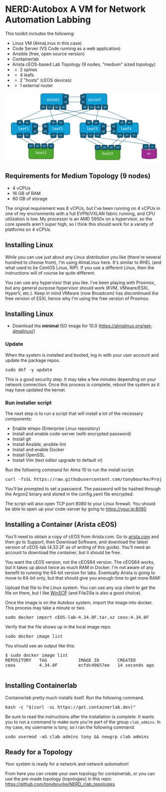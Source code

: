 # NERD:Autobox A VM for Network Automation Labbing

This toolkit includes the following: 

* Linux VM (AlmaLinux in this case)
* Code Server (VS Code running as a web application)
* Ansible (free, open source version)
* Containerlab 
* Arista cEOS-based Lab Topology (9 nodes, "medium" sized topology)
* * 2 spines
* * 4 leafs
* * 2 "hosts" (cEOS devices)
* * 1 external router  

![Medium Topology](medium_topology.png "Medium Topology")



## Requirements for Medium Topology (9 nodes)

* 4 vCPUs 
* 16 GB of RAM
* 60 GB of storage

The original requirement was 8 vCPUs, but I've been running on 4 vCPUs in one of my environments with a full EVPN/VXLAN fabric running, and CPU utilization is low. My processor is an AMD 5950x on a hypervisor, so the core speeds aren't super high, so I think this should work for a variety of platforms on 4 vCPUs. 

## Installing Linux

While you can use just about any Linux distribution you like (there're several hundred to choose from), I'm using AlmaLinux here. It's similar to RHEL (and what used to be CentOS Linux, RIP). If you use a different Linux, then the instructions will of course be quite different.  

You can use any hypervisor that you like. I've been playing with Proxmox, but any general purpose hypervisor should work (KVM, VMware/ESXi, HyperV, etc.). Keep in mind VMware (now Broadcom) has discontinued the free version of ESXi, hence why I'm using the free version of Proxmox.

## Installing Linux


* Download the **minimal** ISO image for 10.0 (https://almalinux.org/get-almalinux/)

### Update 

When the system is installed and booted, log in with your user account and update the package repos. 

<pre>
sudo dnf -y update
</pre>

This is a good security step. It may take a few minutes depending on your network connection. Once this process is complete, reboot the system as it may have updated the kernel. 


### Run installer script

The next step is to run a script that will install a lot of the necessary components:

* Enable elrepo (Enterprise Linux repository)
* Install and enable code-server (with encrypted password)
* Install git
* Install Ansible, ansible-lint
* Install and enable Docker
* Install OpenSSL
* Install Vim (text editor upgrade to default vi)

Run the following command for Alma 10 to run the install script:
<pre>
curl -fsSL https://raw.githubusercontent.com/tonybourke/Project-NERD/refs/heads/main/Autobox/enable_alma_10_https.sh > enable_alma_10_https.sh ; bash enable_alma_10_https.sh
</pre>

You'll be prompted to set a password. The password will be hashed through the Argon2 binary and stored in the config.yaml file encrypted.

The script will also open TCP port 8080 to your Linux firewall. You should be able to open up your code-server by going to https://your.ip:8080


## Installing a Container (Arista cEOS)

You'll need to obtain a copy of cEOS from Arista.com. Go to [arista.com](https://arista.com) and then go to Support, then Download Software, and download the latest version of cEOS-lab (4.33.2F as of writing of this guide). You'll need an account to download the container, but it should be free. 

You want the cEOS version, not the cEOS64 version. The cEOS64 works, but it takes up about twice as much RAM in Docker. I'm not aware of any benefit to running the 64-bit version for labs. Eventually Arista is going to move to 64-bit only, but that should give you enough time to get more RAM! 

Upload that file to the Linux system. You can use any scp client to get the file on there, but I like [WinSCP](https://winscp.net/eng/download.php) (and FileZilla is also a good choice).

Once the image is on the Autobox system, import the image into docker. This process may take a minute or two. 

<pre>
sudo docker import cEOS-lab-4.34.0F.tar.xz ceos:4.34.0F
</pre>

Verify that the file shows up in the local image repo: 

<pre>
sudo docker image list
</pre>

You should see an output like this: 

<pre>
$ sudo docker image list
REPOSITORY   TAG            IMAGE ID       CREATED              SIZE
ceos         4.34.0F        ecfdc49657ee   14 seconds ago       2.14GB

</pre>

## Installing Containerlab

Containerlab pretty much installs itself. Run the following command. 

<pre>
bash -c "$(curl -sL https://get.containerlab.dev)"
</pre>

Be sure to read the instructions after the installation is complete. It wants you to run a command to make sure you're part of the group `clab_admins`. In my case, my username is tony, so I ran the following command. 

<pre>
sudo usermod -aG clab_admins tony && newgrp clab_admins
</pre>


## Ready for a Topology

Your system is ready for a network and network automation! 

From here you can create your own topology for containerlab, or you can use the pre-made topology (topologies) in this repo: https://github.com/tonybourke/NERD_clab_topologies 
